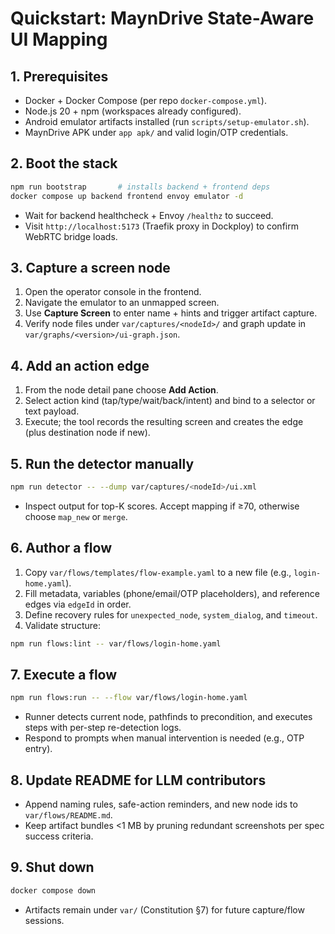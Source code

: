 # Quickstart: MaynDrive State-Aware UI Mapping

## 1. Prerequisites
- Docker + Docker Compose (per repo `docker-compose.yml`).
- Node.js 20 + npm (workspaces already configured).
- Android emulator artifacts installed (run `scripts/setup-emulator.sh`).
- MaynDrive APK under `app apk/` and valid login/OTP credentials.

## 2. Boot the stack
```bash
npm run bootstrap       # installs backend + frontend deps
docker compose up backend frontend envoy emulator -d
```
- Wait for backend healthcheck + Envoy `/healthz` to succeed.
- Visit `http://localhost:5173` (Traefik proxy in Dockploy) to confirm WebRTC bridge loads.

## 3. Capture a screen node
1. Open the operator console in the frontend.
2. Navigate the emulator to an unmapped screen.
3. Use **Capture Screen** to enter name + hints and trigger artifact capture.
4. Verify node files under `var/captures/<nodeId>/` and graph update in `var/graphs/<version>/ui-graph.json`.

## 4. Add an action edge
1. From the node detail pane choose **Add Action**.
2. Select action kind (tap/type/wait/back/intent) and bind to a selector or text payload.
3. Execute; the tool records the resulting screen and creates the edge (plus destination node if new).

## 5. Run the detector manually
```bash
npm run detector -- --dump var/captures/<nodeId>/ui.xml
```
- Inspect output for top-K scores. Accept mapping if ≥70, otherwise choose `map_new` or `merge`.

## 6. Author a flow
1. Copy `var/flows/templates/flow-example.yaml` to a new file (e.g., `login-home.yaml`).
2. Fill metadata, variables (phone/email/OTP placeholders), and reference edges via `edgeId` in order.
3. Define recovery rules for `unexpected_node`, `system_dialog`, and `timeout`.
4. Validate structure:
```bash
npm run flows:lint -- var/flows/login-home.yaml
```

## 7. Execute a flow
```bash
npm run flows:run -- --flow var/flows/login-home.yaml
```
- Runner detects current node, pathfinds to precondition, and executes steps with per-step re-detection logs.
- Respond to prompts when manual intervention is needed (e.g., OTP entry).

## 8. Update README for LLM contributors
- Append naming rules, safe-action reminders, and new node ids to `var/flows/README.md`.
- Keep artifact bundles <1 MB by pruning redundant screenshots per spec success criteria.

## 9. Shut down
```bash
docker compose down
```
- Artifacts remain under `var/` (Constitution §7) for future capture/flow sessions.

